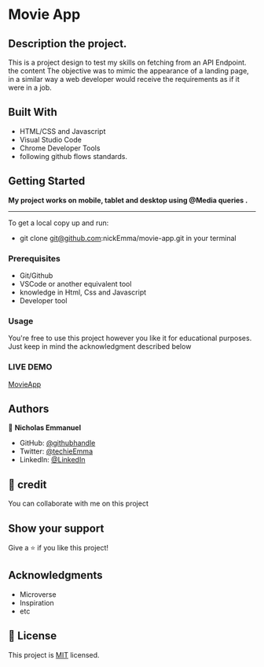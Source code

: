 # Movie App

## Description the project.

This is a project design to test my skills on fetching from an API Endpoint. the content The objective was to mimic the appearance of a landing page, in a similar way a web developer would receive the requirements as if it were in a job.

## Built With

- HTML/CSS and Javascript
- Visual Studio Code
- Chrome Developer Tools
- following github flows standards.

## Getting Started

**My project works on mobile, tablet and desktop using @Media queries .**

---

To get a local copy up and run:

- git clone git@github.com:nickEmma/movie-app.git in your terminal

### Prerequisites

- Git/Github
- VSCode or another equivalent tool
- knowledge in Html, Css and Javascript
- Developer tool

### Usage

You're free to use this project however you like it for educational purposes. Just keep in mind the acknowledgment described below

### LIVE DEMO

[MovieApp](https://nickemma.github.io/capstone-project-1/)

## Authors

👤 **Nicholas Emmanuel**

- GitHub: [@githubhandle](https://github.com/NickEmma)
- Twitter: [@techieEmma](https://twitter.com/techieEmma)
- LinkedIn: [@LinkedIn](https://linkedin.com/in/nicholas-emmanuel-6b9775207)

## 🤝 credit

You can collaborate with me on this project

## Show your support

Give a ⭐️ if you like this project!

## Acknowledgments

- Microverse
- Inspiration
- etc

## 📝 License

This project is [MIT](./MIT.md) licensed.

